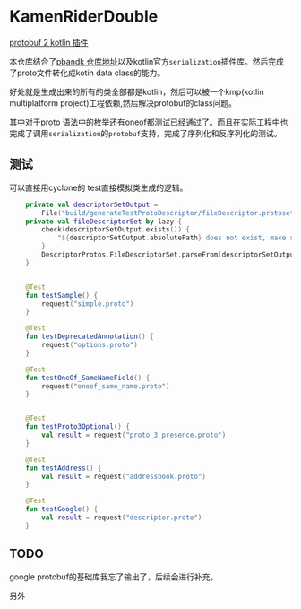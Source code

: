 # KamenRiderDouble

 [protobuf 2 kotlin 插件](https://juejin.cn/post/7269032845787840567)

 本仓库结合了[pbandk 仓库地址](https://github.com/streem/pbandk)以及kotlin官方`serialization`插件库。然后完成了proto文件转化成kotin data class的能力。

 好处就是生成出来的所有的类全部都是kotlin，然后可以被一个kmp(kotlin multiplatform project)工程依赖,然后解决protobuf的class问题。

 其中对于proto 语法中的枚举还有oneof都测试已经通过了。而且在实际工程中也完成了调用`serialization`的`protobuf`支持，完成了序列化和反序列化的测试。

## 测试

可以直接用cyclone的 test直接模拟类生成的逻辑。

```kotlin 
    private val descriptorSetOutput =
        File("build/generateTestProtoDescriptor/fileDescriptor.protoset")
    private val fileDescriptorSet by lazy {
        check(descriptorSetOutput.exists()) {
            "${descriptorSetOutput.absolutePath} does not exist, make sure it is generated via :generateTestProto"
        }
        DescriptorProtos.FileDescriptorSet.parseFrom(descriptorSetOutput.inputStream()).fileList
    }


    @Test
    fun testSample() {
        request("simple.proto")
    }

    @Test
    fun testDeprecatedAnnotation() {
        request("options.proto")
    }

    @Test
    fun testOneOf_SameNameField() {
        request("oneof_same_name.proto")
    }


    @Test
    fun testProto3Optional() {
        val result = request("proto_3_presence.proto")
    }

    @Test
    fun testAddress() {
        val result = request("addressbook.proto")
    }

    @Test
    fun testGoogle() {
        val result = request("descriptor.proto")
    }

```

## TODO

 google protobuf的基础库我忘了输出了，后续会进行补充。

 另外
 
 